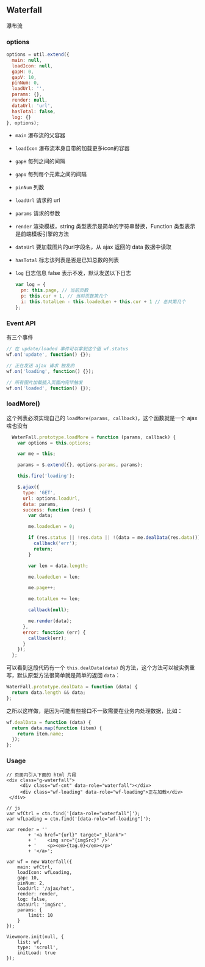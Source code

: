 ## Waterfall

瀑布流

### options

```js
options = util.extend({
  main: null,
  loadIcon: null,
  gapH: 0,
  gapV: 10,
  pinNum: 0,
  loadUrl: '',
  params: {},
  render: null,
  dataUrl: 'url',
  hasTotal: false,
  log: {}
}, options);
```

- `main`  瀑布流的父容器

- `loadIcon`  瀑布流本身自带的加载更多icon的容器

- `gapH` 每列之间的间隔

- `gapV` 每列每个元素之间的间隔

- `pinNum` 列数

- `loadUrl` 请求的 url

- `params` 请求的参数

- `render` 渲染模板，string 类型表示是简单的字符串替换，Function 类型表示是前端模板引擎的方法

- `dataUrl` 要加载图片的url字段名，从 ajax 返回的 data 数据中读取

- `hasTotal` 标志该列表是否是已知总数的列表

- `log` 日志信息 false 表示不发，默认发送以下日志

  ```js
  var log = {
    pn: this.page, // 当前页数
    p: this.cur + 1, // 当前页数第几个
    i: this.totalLen - this.loadedLen + this.cur + 1 // 总共第几个
  };
  ```

### Event API

有三个事件

```js
// 在 update/loaded 事件可以拿到这个值 wf.status
wf.on('update', function() {});

// 正在发送 ajax 请求 触发的
wf.on('loading', function() {});

// 所有图片加载插入页面内完毕触发
wf.on('loaded', function() {});
```

### loadMore()

这个列表必须实现自己的 `loadMore(params, callback)`，这个函数就是一个 ajax 啥也没有

```js
  WaterFall.prototype.loadMore = function (params, callback) {
    var options = this.options;

    var me = this;

    params = $.extend({}, options.params, params);

    this.fire('loading');

    $.ajax({
      type: 'GET',
      url: options.loadUrl,
      data: params,
      success: function (res) {
        var data;

        me.loadedLen = 0;

        if (res.status || !res.data || !(data = me.dealData(res.data))) {
          callback('err');
          return;
        }

        var len = data.length;

        me.loadedLen = len;

        me.page++;

        me.totalLen += len;

        callback(null);

        me.render(data);
      },
      error: function (err) {
        callback(err);
      }
    });
  };
```

可以看到这段代码有一个 `this.dealData(data)` 的方法，这个方法可以被实例重写，默认原型方法很简单就是简单的返回 `data`：

```js
WaterFall.prototype.dealData = function (data) {
  return data.length && data;
};
```

之所以这样做，是因为可能有些接口不一致需要在业务内处理数据，比如：

```js
wf.dealData = function (data) {
  return data.map(function (item) {
    return item.name;
  });
};
```

### Usage

    // 页面内引入下面的 html 片段
    <div class="g-waterfall">
         <div class="wf-cnt" data-role="waterfall"></div>
         <div class="wf-loading" data-role="wf-loading">正在加载</div>
     </div>

    // js
    var wfCtrl = ctn.find('[data-role="waterfall"]');
    var wfLoading = ctn.find('[data-role="wf-loading"]');

    var render = ''
            + '<a href="{url}" target="_blank">'
            + '    <img src="{imgSrc}" />'
            + '    <p><em>{tag.0}</em></p>'
            + '</a>';

    var wf = new Waterfall({
        main: wfCtrl,
        loadIcon: wfLoading,
        gap: 10,
        pinNum: 2,
        loadUrl: '/ajax/hot',
        render: render,
        log: false,
        dataUrl: 'imgSrc',
        params: {
            limit: 10
        }
    });

    Viewmore.init(null, {
        list: wf,
        type: 'scroll',
        initLoad: true
    });
